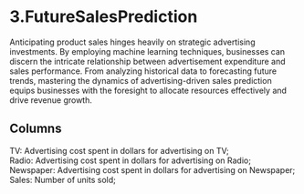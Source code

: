 # 3.FutureSalesPrediction

Anticipating product sales hinges heavily on strategic advertising investments. By employing machine learning techniques, businesses can discern the intricate relationship between advertisement expenditure and sales performance. From analyzing historical data to forecasting future trends, mastering the dynamics of advertising-driven sales prediction equips businesses with the foresight to allocate resources effectively and drive revenue growth.


## Columns
TV: Advertising cost spent in dollars for advertising on TV;<br>
Radio: Advertising cost spent in dollars for advertising on Radio;<br>
Newspaper: Advertising cost spent in dollars for advertising on Newspaper;<br>
Sales: Number of units sold;<br>
